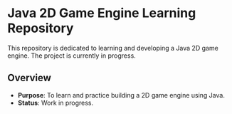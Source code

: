 # Java 2D Game Engine Learning Repository

This repository is dedicated to learning and developing a Java 2D game engine. The project is currently in progress.

## Overview

- **Purpose**: To learn and practice building a 2D game engine using Java.
- **Status**: Work in progress.
